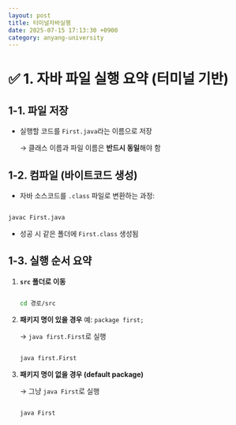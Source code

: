 ```yaml
---
layout: post
title: 터미널자바실행
date: 2025-07-15 17:13:30 +0900
category: anyang-university
---
```

# ✅ 1. 자바 파일 실행 요약 (터미널 기반)

## 1-1. 파일 저장

- 실행할 코드를 `First.java`라는 이름으로 저장
    
    → 클래스 이름과 파일 이름은 **반드시 동일**해야 함
    

## 1-2. 컴파일 (바이트코드 생성)

- 자바 소스코드를 `.class` 파일로 변환하는 과정:

```bash

javac First.java

```

- 성공 시 같은 폴더에 `First.class` 생성됨

## 1-3. 실행 순서 요약

1. **`src` 폴더로 이동**
    
    ```bash
    
    cd 경로/src
    
    ```
    
2. **패키지 명이 있을 경우** 예: `package first;`
    
    → `java first.First`로 실행
    
    ```bash
    
    java first.First
    
    ```
    
3. **패키지 명이 없을 경우 (default package)**
    
    → 그냥 `java First`로 실행
    
    ```bash
    
    java First
    
    ```
